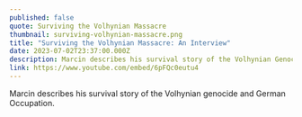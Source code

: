 ```yaml
---
published: false
quote: Surviving the Volhynian Massacre
thumbnail: surviving-volhynian-massacre.png
title: "Surviving the Volhynian Massacre: An Interview"
date: 2023-07-02T23:37:00.000Z
description: Marcin describes his survival story of the Volhynian Genocide and German occupation.
link: https://www.youtube.com/embed/6pFQc0eutu4
---
```

Marcin describes his survival story of the Volhynian genocide and German Occupation.
